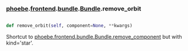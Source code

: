 ### [phoebe](phoebe.md).[frontend](phoebe.frontend.md).[bundle](phoebe.frontend.bundle.md).[Bundle](phoebe.frontend.bundle.Bundle.md).remove_orbit

```py

def remove_orbit(self, component=None, **kwargs)

```



Shortcut to [phoebe.frontend.bundle.Bundle.remove_component](phoebe.frontend.bundle.Bundle.remove_component.md) but with kind='star'.

